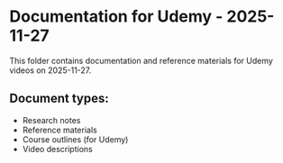 # Documentation for Udemy - 2025-11-27

This folder contains documentation and reference materials for Udemy videos on 2025-11-27.

## Document types:
- Research notes
- Reference materials
- Course outlines (for Udemy)
- Video descriptions
